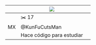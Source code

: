 
||<img src="https://imgur.com/LYF6jgD.png"/>||
|--|--|--
||✂️ 17
|MX|@KunFuCutsMan
||Hace código para estudiar

<!---
KunFuCutsMan/KunFuCutsMan is a ✨ special ✨ repository because its `README.md` (this file) appears on your GitHub profile.
You can click the Preview link to take a look at your changes.
--->
